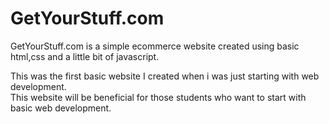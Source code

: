 # GetYourStuff.com

GetYourStuff.com is a simple ecommerce website created using basic html,css and a little bit of javascript. 
 
This was the first basic website I created when i was just starting with web development.  
This website will be beneficial for those students who want to start with basic web development.
